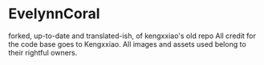 # EvelynnCoral
forked, up-to-date and translated-ish, of kengxxiao's old repo
All credit for the code base goes to Kengxxiao.
All images and assets used belong to their rightful owners.
